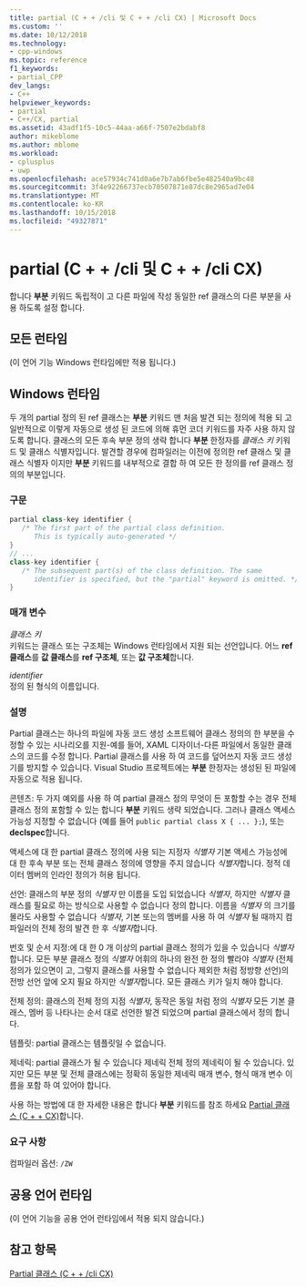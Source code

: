```yaml
---
title: partial (C + + /cli 및 C + + /cli CX) | Microsoft Docs
ms.custom: ''
ms.date: 10/12/2018
ms.technology:
- cpp-windows
ms.topic: reference
f1_keywords:
- partial_CPP
dev_langs:
- C++
helpviewer_keywords:
- partial
- C++/CX, partial
ms.assetid: 43adf1f5-10c5-44aa-a66f-7507e2bdabf8
author: mikeblome
ms.author: mblome
ms.workload:
- cplusplus
- uwp
ms.openlocfilehash: ace57934c741d0a6e7b7ab6fbe5e482540a9bc48
ms.sourcegitcommit: 3f4e92266737ecb70507871e87dc8e2965ad7e04
ms.translationtype: MT
ms.contentlocale: ko-KR
ms.lasthandoff: 10/15/2018
ms.locfileid: "49327871"
---
```

# <a name="partial--ccli-and-ccx"></a>partial (C + + /cli 및 C + + /cli CX)

합니다 **부분** 키워드 독립적이 고 다른 파일에 작성 동일한 ref 클래스의 다른 부분을 사용 하도록 설정 합니다.

## <a name="all-runtimes"></a>모든 런타임

(이 언어 기능 Windows 런타임에만 적용 됩니다.)

## <a name="windows-runtime"></a>Windows 런타임

두 개의 partial 정의 된 ref 클래스는 **부분** 키워드 맨 처음 발견 되는 정의에 적용 되 고 일반적으로 이렇게 자동으로 생성 된 코드에 의해 휴먼 코더 키워드를 자주 사용 하지 않도록 합니다. 클래스의 모든 후속 부분 정의 생략 합니다 **부분** 한정자를 *클래스 키* 키워드 및 클래스 식별자입니다. 발견할 경우에 컴파일러는 이전에 정의한 ref 클래스 및 클래스 식별자 이지만 **부분** 키워드를 내부적으로 결합 하 여 모든 한 정의를 ref 클래스 정의의 부분입니다.

### <a name="syntax"></a>구문

```cpp
partial class-key identifier {
   /* The first part of the partial class definition. 
      This is typically auto-generated */
}
// ...
class-key identifier {
   /* The subsequent part(s) of the class definition. The same 
      identifier is specified, but the "partial" keyword is omitted. */
}
```

### <a name="parameters"></a>매개 변수

*클래스 키*<br/>
키워드는 클래스 또는 구조체는 Windows 런타임에서 지원 되는 선언입니다. 어느 **ref 클래스**를 **값 클래스**를 **ref 구조체**, 또는 **값 구조체**합니다.

*identifier*<br/>
정의 된 형식의 이름입니다.

### <a name="remarks"></a>설명

Partial 클래스는 하나의 파일에 자동 코드 생성 소프트웨어 클래스 정의의 한 부분을 수정할 수 있는 시나리오를 지원-예를 들어, XAML 디자이너-다른 파일에서 동일한 클래스의 코드를 수정 합니다. Partial 클래스를 사용 하 여 코드를 덮어쓰지 자동 코드 생성기를 방지할 수 있습니다. Visual Studio 프로젝트에는 **부분** 한정자는 생성된 된 파일에 자동으로 적용 됩니다.

콘텐츠: 두 가지 예외를 사용 하 여 partial 클래스 정의 무엇이 든 포함할 수는 경우 전체 클래스 정의 포함할 수 있는 합니다 **부분** 키워드 생략 되었습니다. 그러나 클래스 액세스 가능성 지정할 수 없습니다 (예를 들어 `public partial class X { ... };`), 또는 **declspec**합니다.

액세스에 대 한 partial 클래스 정의에 사용 되는 지정자 *식별자* 기본 액세스 가능성에 대 한 후속 부분 또는 전체 클래스 정의에 영향을 주지 않습니다 *식별자*합니다. 정적 데이터 멤버의 인라인 정의가 허용 됩니다.

선언: 클래스의 부분 정의 *식별자* 만 이름을 도입 되었습니다 *식별자*, 하지만 *식별자* 클래스를 필요로 하는 방식으로 사용할 수 없습니다 정의 합니다. 이름을 *식별자* 의 크기를 몰라도 사용할 수 없습니다 *식별자*, 기본 또는의 멤버를 사용 하 여 *식별자* 될 때까지 컴파일러의 전체 정의 발견 한 후 *식별자*합니다.

번호 및 순서 지정:에 대 한 0 개 이상의 partial 클래스 정의가 있을 수 있습니다 *식별자*합니다. 모든 부분 클래스 정의 *식별자* 어휘의 하나의 완전 한 정의 빨라야 *식별자* (전체 정의가 있으면이 고, 그렇지 클래스를 사용할 수 없습니다 제외한 처럼 정방향 선언)의 전방 선언 앞에 오지 필요 하지만 *식별자*합니다. 모든 클래스 키가 일치 해야 합니다.

전체 정의: 클래스의 전체 정의 지점 *식별자*, 동작은 동일 처럼 정의 *식별자* 모든 기본 클래스, 멤버 등 나타나는 순서 대로 선언한 발견 되었으며 partial 클래스에서 정의 합니다.

템플릿: partial 클래스는 템플릿일 수 없습니다.

제네릭: partial 클래스가 될 수 있습니다 제네릭 전체 정의 제네릭이 될 수 있습니다. 있지만 모든 부분 및 전체 클래스에는 정확히 동일한 제네릭 매개 변수, 형식 매개 변수 이름을 포함 하 여 있어야 합니다.

사용 하는 방법에 대 한 자세한 내용은 합니다 **부분** 키워드를 참조 하세요 [Partial 클래스 (C + + CX)](http://go.microsoft.com/fwlink/p/?LinkId=249023)합니다.

### <a name="requirements"></a>요구 사항

컴파일러 옵션: `/ZW`

## <a name="common-language-runtime"></a>공용 언어 런타임

(이 언어 기능을 공용 언어 런타임에서 적용 되지 않습니다.)

## <a name="see-also"></a>참고 항목

[Partial 클래스 (C + + /cli CX)](http://go.microsoft.com/fwlink/p/?LinkId=249023)